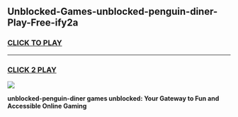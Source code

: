 
## Unblocked-Games-unblocked-penguin-diner-Play-Free-ify2a
<h3>
<a href="https://premium76.site?title=unblocked-penguin-diner&ref=18A1">CLICK TO PLAY</a></h3>
<hr>

<h3>
<a href="https://premium76.site?title=unblocked-penguin-diner&ref=18A1">CLICK 2 PLAY</a>
  
</h3>

<a href="https://premium76.site?title=unblocked-penguin-diner&ref=18A1"><img src="https://clearcache.store/games.png"></a>


**unblocked-penguin-diner games unblocked: Your Gateway to Fun and Accessible Online Gaming**

